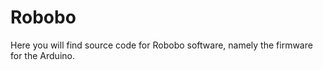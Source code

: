 Robobo
======

Here you will find source code for Robobo software, namely the firmware for the Arduino.